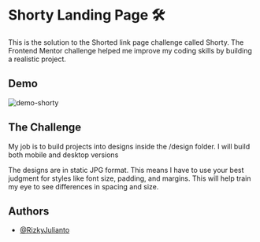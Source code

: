 
# Shorty Landing Page 🛠️
This is the solution to the Shorted link page challenge called Shorty. The Frontend Mentor challenge helped me improve my coding skills by building a realistic project.




## Demo
![demo-shorty](https://github.com/user-attachments/assets/a77a2322-95d2-4723-a2f4-0daeac047b0d)





## The Challenge
My job is to build projects into designs inside the /design folder. I will build both mobile and desktop versions 

The designs are in static JPG format. This means I have to use your best judgment for styles like font size, padding, and margins. This will help train my eye to see differences in spacing and size.


## Authors

- [@RizkyJulianto](https://www.github.com/RizkyJulianto)


